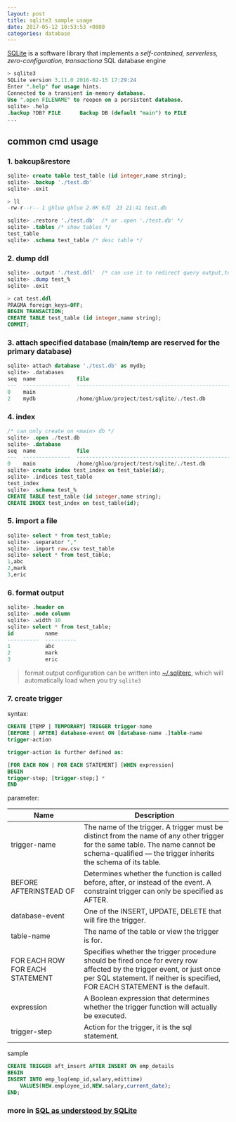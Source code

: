 ```yaml
---
layout: post
title: sqlite3 sample usage
date: 2017-05-12 10:53:53 +0800
categories: database
---
```

[SQLite](https://www.sqlite.org/) is a software library that implements a *self-contained, serverless, zero-configuration, transactiona* SQL database engine
``` sql
> sqlite3
SQLite version 3.11.0 2016-02-15 17:29:24
Enter ".help" for usage hints.
Connected to a transient in-memory database.
Use ".open FILENAME" to reopen on a persistent database.
sqlite> .help
.backup ?DB? FILE      Backup DB (default "main") to FILE
...
```

## common cmd usage

### 1. bakcup&restore
``` sql
sqlite> create table test_table (id integer,name string);
sqlite> .backup './test.db'
sqlite> .exit

> ll
-rw-r--r-- 1 ghluo ghluo 2.0K 6月  23 21:41 test.db

sqlite> .restore './test.db'  /* or .open './test.db' */
sqlite> .tables /* show tables */
test_table
sqlite> .schema test_table /* desc table */
```

### 2. dump ddl
``` sql
sqlite> .output './test.ddl'  /* can use it to redirect query output,too */
sqlite> .dump test_%
sqlite> .exit

> cat test.ddl 
PRAGMA foreign_keys=OFF;
BEGIN TRANSACTION;
CREATE TABLE test_table (id integer,name string);
COMMIT;
```

### 3. attach specified database (main/temp are reserved for the primary database)
``` sql
sqlite> attach database './test.db' as mydb;
sqlite> .databases
seq  name             file                                                      
---  ---------------  ----------------------------------------------------------
0    main                                                                       
2    mydb             /home/ghluo/project/test/sqlite/./test.db
```

### 4. index
``` sql
/* can only create on <main> db */
sqlite> .open ./test.db
sqlite> .database
seq  name             file                                                      
---  ---------------  ----------------------------------------------------------
0    main             /home/ghluo/project/test/sqlite/./test.db                 
sqlite> create index test_index on test_table(id);
sqlite> .indices test_table
test_index
sqlite> .schema test_%
CREATE TABLE test_table (id integer,name string);
CREATE INDEX test_index on test_table(id);
```

### 5. import a file
``` sql
sqlite> select * from test_table;
sqlite> .separator ","
sqlite> .import raw.csv test_table
sqlite> select * from test_table;
1,abc
2,mark
3,eric
```

### 6. format output
``` sql
sqlite> .header on
sqlite> .mode column
sqlite> .width 10
sqlite> select * from test_table;
id          name      
----------  ----------
1           abc       
2           mark      
3           eric 
```
> format output configuration can be written into [~/.sqliterc](https://github.com/genghuiluo/legacy/blob/master/.sqliterc), which will automatically load when you try `sqlite3`

### 7. create trigger
syntax:
``` sql
CREATE [TEMP | TEMPORARY] TRIGGER trigger-name
[BEFORE | AFTER] database-event ON [database-name .]table-name
trigger-action

trigger-action is further defined as: 

[FOR EACH ROW | FOR EACH STATEMENT] [WHEN expression]
BEGIN
trigger-step; [trigger-step;] *
END
```
parameter:

| Name | Description |
|---------------|----------------|
| trigger-name                    | The name of the trigger. A trigger  must be distinct from the name of any other trigger for the same table. The name cannot be schema-qualified — the trigger inherits the schema of its table.       |
| BEFORE AFTERINSTEAD OF          | Determines whether the function is called before, after, or instead of the event. A constraint trigger can only be specified as AFTER.                                                                |
| database-event                  | One of the INSERT, UPDATE, DELETE that will fire the trigger.                                                                                                                                         |
| table-name                      | The name of the table or view the trigger is for.                                                                                                                                                     |
| FOR EACH ROW FOR EACH STATEMENT | Specifies whether the trigger procedure should be fired once for every row affected by the trigger event, or just once per SQL statement. If neither is specified, FOR EACH STATEMENT is the default. |
| expression                      | A Boolean expression that determines whether the trigger function will actually be executed.                                                                                                          |
| trigger-step                    | Action for the trigger, it is the sql statement.                                                                                                                                                      |

sample
``` sql
CREATE TRIGGER aft_insert AFTER INSERT ON emp_details  
BEGIN  
INSERT INTO emp_log(emp_id,salary,edittime)  
    VALUES(NEW.employee_id,NEW.salary,current_date);  
END;
```

### more in [SQL as understood by SQLite](https://www.sqlite.org/lang.html)

